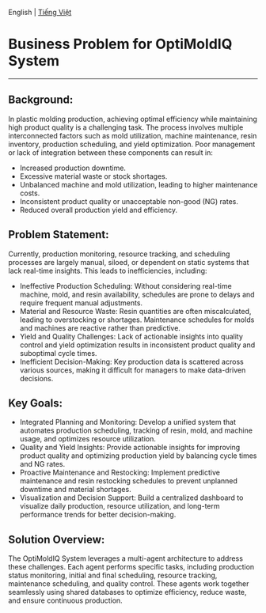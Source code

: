 English | [Tiếng Việt](https://github.com/ThuyHaLE/OptiMoldIQ/blob/main/README-vi.md)

# Business Problem for OptiMoldIQ System
---

## Background:
In plastic molding production, achieving optimal efficiency while maintaining high product quality is a challenging task. The process involves multiple interconnected factors such as mold utilization, machine maintenance, resin inventory, production scheduling, and yield optimization. Poor management or lack of integration between these components can result in:

- Increased production downtime.
- Excessive material waste or stock shortages.
- Unbalanced machine and mold utilization, leading to higher maintenance costs.
- Inconsistent product quality or unacceptable non-good (NG) rates.
- Reduced overall production yield and efficiency.

## Problem Statement:
Currently, production monitoring, resource tracking, and scheduling processes are largely manual, siloed, or dependent on static systems that lack real-time insights. This leads to inefficiencies, including:

- Ineffective Production Scheduling: Without considering real-time machine, mold, and resin availability, schedules are prone to delays and require frequent manual adjustments.
- Material and Resource Waste: Resin quantities are often miscalculated, leading to overstocking or shortages. Maintenance schedules for molds and machines are reactive rather than predictive.
- Yield and Quality Challenges: Lack of actionable insights into quality control and yield optimization results in inconsistent product quality and suboptimal cycle times.
- Inefficient Decision-Making: Key production data is scattered across various sources, making it difficult for managers to make data-driven decisions.

## Key Goals:

- Integrated Planning and Monitoring: Develop a unified system that automates production scheduling, tracking of resin, mold, and machine usage, and optimizes resource utilization.
- Quality and Yield Insights: Provide actionable insights for improving product quality and optimizing production yield by balancing cycle times and NG rates.
- Proactive Maintenance and Restocking: Implement predictive maintenance and resin restocking schedules to prevent unplanned downtime and material shortages.
- Visualization and Decision Support: Build a centralized dashboard to visualize daily production, resource utilization, and long-term performance trends for better decision-making.

## Solution Overview:
The OptiMoldIQ System leverages a multi-agent architecture to address these challenges. Each agent performs specific tasks, including production status monitoring, initial and final scheduling, resource tracking, maintenance scheduling, and quality control. These agents work together seamlessly using shared databases to optimize efficiency, reduce waste, and ensure continuous production.
